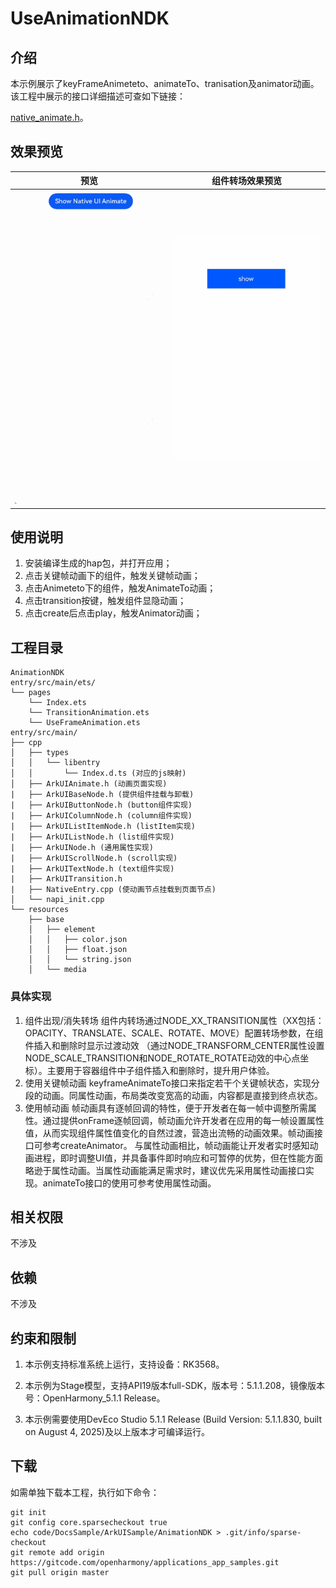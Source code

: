 # UseAnimationNDK

## 介绍

本示例展示了keyFrameAnimeteto、animateTo、tranisation及animator动画。该工程中展示的接口详细描述可查如下链接：

[native_animate.h](https://gitcode.com/openharmony/docs/blob/master/zh-cn/application-dev/reference/apis-arkui/capi-native-animate-h.md)。

## 效果预览

| 预览                                      | 组件转场效果预览                                               |
| -------------------------------------------- |--------------------------------------------------------|
|<img src="./screenshots/Animation.gif" width="300" />| <img src="./screenshots/Animation2.gif" width="300" /> |

## 使用说明
1. 安装编译生成的hap包，并打开应用；
2. 点击关键帧动画下的组件，触发关键帧动画；
3. 点击Animeteto下的组件，触发AnimateTo动画；
4. 点击transition按键，触发组件显隐动画；
5. 点击create后点击play，触发Animator动画；

## 工程目录

```
AnimationNDK
entry/src/main/ets/
└── pages
    └── Index.ets
    └── TransitionAnimation.ets
    └── UseFrameAnimation.ets
entry/src/main/
├── cpp
│   ├── types
│   │   └── libentry
│   │       └── Index.d.ts (对应的js映射)
│   ├── ArkUIAnimate.h (动画页面实现)
|   ├── ArkUIBaseNode.h (提供组件挂载与卸载)
|   ├── ArkUIButtonNode.h (button组件实现)
|   ├── ArkUIColumnNode.h (column组件实现)
|   ├── ArkUIListItemNode.h (listItem实现)
|   ├── ArkUIListNode.h (list组件实现)
|   ├── ArkUINode.h (通用属性实现)
|   ├── ArkUIScrollNode.h (scroll实现)
|   ├── ArkUITextNode.h (text组件实现)
|   ├── ArkUITransition.h
|   ├── NativeEntry.cpp (使动画节点挂载到页面节点)
│   └── napi_init.cpp
└── resources
    ├── base
    │   ├── element
    │   │   ├── color.json
    │   │   ├── float.json
    │   │   └── string.json
    │   └── media
```
### 具体实现

1. 组件出现/消失转场
  组件内转场通过NODE_XX_TRANSITION属性（XX包括：OPACITY、TRANSLATE、SCALE、ROTATE、MOVE）配置转场参数，在组件插入和删除时显示过渡动效
  （通过NODE_TRANSFORM_CENTER属性设置NODE_SCALE_TRANSITION和NODE_ROTATE_ROTATE动效的中心点坐标）。主要用于容器组件中子组件插入和删除时，提升用户体验。
2. 使用关键帧动画
  keyframeAnimateTo接口来指定若干个关键帧状态，实现分段的动画。同属性动画，布局类改变宽高的动画，内容都是直接到终点状态。
3. 使用帧动画
  帧动画具有逐帧回调的特性，便于开发者在每一帧中调整所需属性。通过提供onFrame逐帧回调，帧动画允许开发者在应用的每一帧设置属性值，从而实现组件属性值变化的自然过渡，营造出流畅的动画效果。帧动画接口可参考createAnimator。
  与属性动画相比，帧动画能让开发者实时感知动画进程，即时调整UI值，并具备事件即时响应和可暂停的优势，但在性能方面略逊于属性动画。当属性动画能满足需求时，建议优先采用属性动画接口实现。animateTo接口的使用可参考使用属性动画。

## 相关权限

不涉及

## 依赖

不涉及

## 约束和限制

1. 本示例支持标准系统上运行，支持设备：RK3568。

2. 本示例为Stage模型，支持API19版本full-SDK，版本号：5.1.1.208，镜像版本号：OpenHarmony_5.1.1 Release。

3. 本示例需要使用DevEco Studio 5.1.1 Release (Build Version: 5.1.1.830, built on August 4, 2025)及以上版本才可编译运行。

## 下载

如需单独下载本工程，执行如下命令：

```
git init
git config core.sparsecheckout true
echo code/DocsSample/ArkUISample/AnimationNDK > .git/info/sparse-checkout
git remote add origin https://gitcode.com/openharmony/applications_app_samples.git
git pull origin master
```
